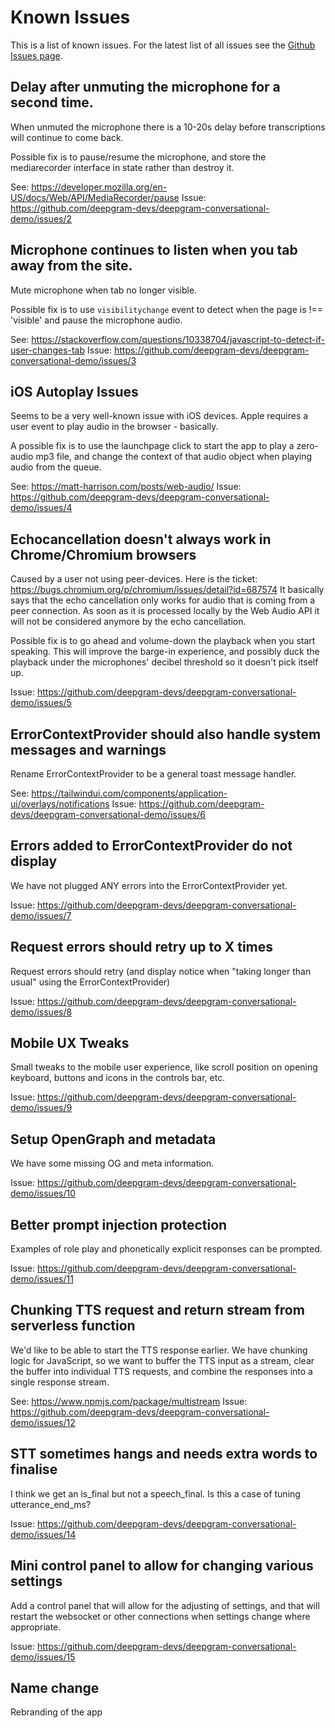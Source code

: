 # Known Issues

This is a list of known issues. For the latest list of all issues see the [Github Issues page](https://github.com/deepgram-devs/deepgram-conversational-demo/issues).

## Delay after unmuting the microphone for a second time.

When unmuted the microphone there is a 10-20s delay before transcriptions will continue to come back.

Possible fix is to pause/resume the microphone, and store the mediarecorder interface in state rather than destroy it.

See: https://developer.mozilla.org/en-US/docs/Web/API/MediaRecorder/pause
Issue: https://github.com/deepgram-devs/deepgram-conversational-demo/issues/2

## Microphone continues to listen when you tab away from the site.

Mute microphone when tab no longer visible.

Possible fix is to use `visibilitychange` event to detect when the page is !== 'visible' and pause the microphone audio.

See: https://stackoverflow.com/questions/10338704/javascript-to-detect-if-user-changes-tab
Issue: https://github.com/deepgram-devs/deepgram-conversational-demo/issues/3

## iOS Autoplay Issues

Seems to be a very well-known issue with iOS devices. Apple requires a user event to play audio in the browser - basically.

A possible fix is to use the launchpage click to start the app to play a zero-audio mp3 file, and change the context of that audio object when playing audio from the queue.

See: https://matt-harrison.com/posts/web-audio/
Issue: https://github.com/deepgram-devs/deepgram-conversational-demo/issues/4

## Echocancellation doesn't always work in Chrome/Chromium browsers

Caused by a user not using peer-devices. Here is the ticket: https://bugs.chromium.org/p/chromium/issues/detail?id=687574 It basically says that the echo cancellation only works for audio that is coming from a peer connection. As soon as it is processed locally by the Web Audio API it will not be considered anymore by the echo cancellation.

Possible fix is to go ahead and volume-down the playback when you start speaking. This will improve the barge-in experience, and possibly duck the playback under the microphones' decibel threshold so it doesn't pick itself up.

Issue: https://github.com/deepgram-devs/deepgram-conversational-demo/issues/5

## ErrorContextProvider should also handle system messages and warnings

Rename ErrorContextProvider to be a general toast message handler.

See: https://tailwindui.com/components/application-ui/overlays/notifications
Issue: https://github.com/deepgram-devs/deepgram-conversational-demo/issues/6

## Errors added to ErrorContextProvider do not display

We have not plugged ANY errors into the ErrorContextProvider yet.

Issue: https://github.com/deepgram-devs/deepgram-conversational-demo/issues/7

## Request errors should retry up to X times

Request errors should retry (and display notice when "taking longer than usual" using the ErrorContextProvider)

Issue: https://github.com/deepgram-devs/deepgram-conversational-demo/issues/8

## Mobile UX Tweaks

Small tweaks to the mobile user experience, like scroll position on opening keyboard, buttons and icons in the controls bar, etc.

Issue: https://github.com/deepgram-devs/deepgram-conversational-demo/issues/9

## Setup OpenGraph and metadata

We have some missing OG and meta information.

Issue: https://github.com/deepgram-devs/deepgram-conversational-demo/issues/10

## Better prompt injection protection

Examples of role play and phonetically explicit responses can be prompted.

Issue: https://github.com/deepgram-devs/deepgram-conversational-demo/issues/11

## Chunking TTS request and return stream from serverless function

We'd like to be able to start the TTS response earlier. We have chunking logic for JavaScript, so we want to buffer the TTS input as a stream, clear the buffer into individual TTS requests, and combine the responses into a single response stream.

See: https://www.npmjs.com/package/multistream
Issue: https://github.com/deepgram-devs/deepgram-conversational-demo/issues/12

## STT sometimes hangs and needs extra words to finalise

I think we get an is_final but not a speech_final. Is this a case of tuning utterance_end_ms?

Issue: https://github.com/deepgram-devs/deepgram-conversational-demo/issues/14

## Mini control panel to allow for changing various settings

Add a control panel that will allow for the adjusting of settings, and that will restart the websocket or other connections when settings change where appropriate.

Issue: https://github.com/deepgram-devs/deepgram-conversational-demo/issues/15

## Name change

Rebranding of the app
